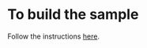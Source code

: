 # To build the sample

Follow the instructions [here](../../../../../doc/get_started/mbed-freescale-k64f-c.md).